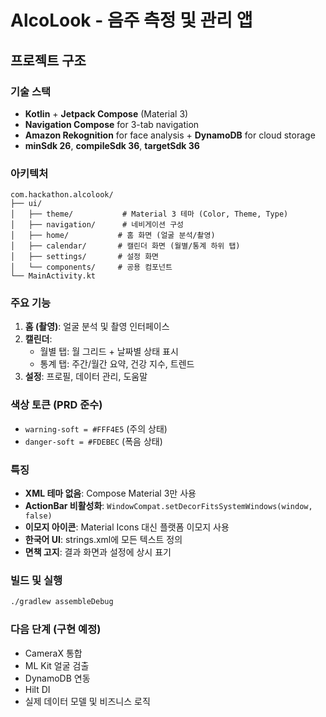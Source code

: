 # AlcoLook - 음주 측정 및 관리 앱

## 프로젝트 구조

### 기술 스택
- **Kotlin** + **Jetpack Compose** (Material 3)
- **Navigation Compose** for 3-tab navigation
- **Amazon Rekognition** for face analysis + **DynamoDB** for cloud storage
- **minSdk 26**, **compileSdk 36**, **targetSdk 36**

### 아키텍처
```
com.hackathon.alcolook/
├── ui/
│   ├── theme/           # Material 3 테마 (Color, Theme, Type)
│   ├── navigation/      # 네비게이션 구성
│   ├── home/           # 홈 화면 (얼굴 분석/촬영)
│   ├── calendar/       # 캘린더 화면 (월별/통계 하위 탭)
│   ├── settings/       # 설정 화면
│   └── components/     # 공용 컴포넌트
└── MainActivity.kt
```

### 주요 기능
1. **홈 (촬영)**: 얼굴 분석 및 촬영 인터페이스
2. **캘린더**: 
   - 월별 탭: 월 그리드 + 날짜별 상태 표시
   - 통계 탭: 주간/월간 요약, 건강 지수, 트렌드
3. **설정**: 프로필, 데이터 관리, 도움말

### 색상 토큰 (PRD 준수)
- `warning-soft = #FFF4E5` (주의 상태)
- `danger-soft = #FDEBEC` (폭음 상태)

### 특징
- **XML 테마 없음**: Compose Material 3만 사용
- **ActionBar 비활성화**: `WindowCompat.setDecorFitsSystemWindows(window, false)`
- **이모지 아이콘**: Material Icons 대신 플랫폼 이모지 사용
- **한국어 UI**: strings.xml에 모든 텍스트 정의
- **면책 고지**: 결과 화면과 설정에 상시 표기

### 빌드 및 실행
```bash
./gradlew assembleDebug
```

### 다음 단계 (구현 예정)
- CameraX 통합
- ML Kit 얼굴 검출
- DynamoDB 연동
- Hilt DI
- 실제 데이터 모델 및 비즈니스 로직